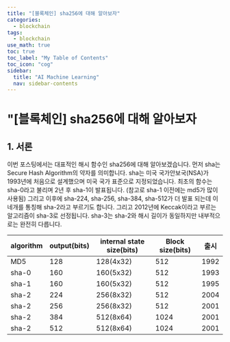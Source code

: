 ```yaml
---
title: "[블록체인] sha256에 대해 알아보자" 
categories:
  - blockchain
tags:
  - blockchain
use_math: true
toc: true
toc_label: "My Table of Contents"
toc_icon: "cog"
sidebar:
  title: "AI Machine Learning"
  nav: sidebar-contents
---
```


# "[블록체인] sha256에 대해 알아보자


## 1. 서론

이번 포스팅에서는 대표적인 해시 함수인 sha256에 대해 알아보겠습니다. 
먼저 sha는 Secure Hash Algorithm의 약자를 의미합니다. 
sha는 미국 국가안보국(NSA)가 1993년에 처음으로 설계했으며 미국 국가 표준으로 지정되었습니다. 
최초의 함수는 sha-0라고 불리며 2년 후 sha-1이 발표됩니다. 
(참고로  sha-1 이전에는 md5가 많이 사용됨)
그리고 이후에 sha-224, sha-256, sha-384, sha-512가 더 발표 되는데 이 네개를 통칭해 sha-2라고 부르기도 합니다. 
그리고 2012년에 Keccak이라고 부르는 알고리즘이 sha-3로 선정됩니다. 
sha-3는 sha-2와 해시 길이가 동일하지만 내부적으로는 완전히 다릅니다. 


algorithm | output(bits) | internal state size(bits) | Block size(bits) | 출시
------------|------------|---------------------------|------------------|-----
MD5 | 128 | 128(4x32) | 512 | 1992
sha-0 | 160 | 160(5x32) | 512 | 1993
sha-1 | 160 | 160(5x32) | 512 | 1995
sha-2 | 224 | 256(8x32) | 512 | 2004
sha-2 | 256 | 256(8x32) | 512 | 2001
sha-2 | 384 | 512(8x64) | 1024 | 2001
sha-2 | 512 | 512(8x64) | 1024 | 2001


